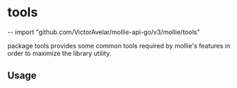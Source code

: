 # tools

--
    import "github.com/VictorAvelar/mollie-api-go/v3/mollie/tools"

package tools provides some common tools required by mollie's features in order
to maximize the library utility.

## Usage
